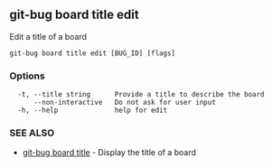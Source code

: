 ## git-bug board title edit

Edit a title of a board

```
git-bug board title edit [BUG_ID] [flags]
```

### Options

```
  -t, --title string      Provide a title to describe the board
      --non-interactive   Do not ask for user input
  -h, --help              help for edit
```

### SEE ALSO

* [git-bug board title](git-bug_board_title.md)	 - Display the title of a board

